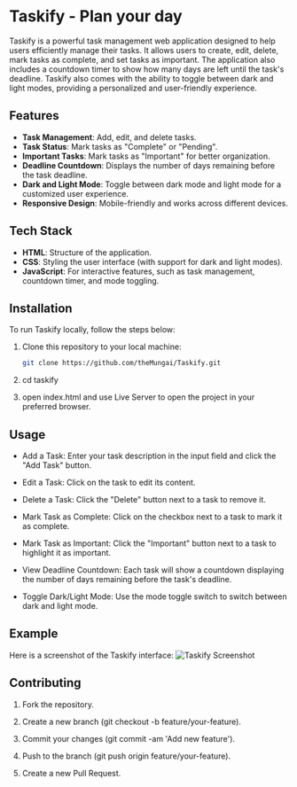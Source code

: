# Taskify - Plan your day

Taskify is a powerful task management web application designed to help users efficiently manage their tasks. It allows users to create, edit, delete, mark tasks as complete, and set tasks as important. The application also includes a countdown timer to show how many days are left until the task's deadline. Taskify also comes with the ability to toggle between dark and light modes, providing a personalized and user-friendly experience.

## Features

- **Task Management**: Add, edit, and delete tasks.
- **Task Status**: Mark tasks as "Complete" or "Pending".
- **Important Tasks**: Mark tasks as "Important" for better organization.
- **Deadline Countdown**: Displays the number of days remaining before the task deadline.
- **Dark and Light Mode**: Toggle between dark mode and light mode for a customized user experience.
- **Responsive Design**: Mobile-friendly and works across different devices.

## Tech Stack

- **HTML**: Structure of the application.
- **CSS**: Styling the user interface (with support for dark and light modes).
- **JavaScript**: For interactive features, such as task management, countdown timer, and mode toggling.

## Installation

To run Taskify locally, follow the steps below:

1. Clone this repository to your local machine:

   ```bash
   git clone https://github.com/theMungai/Taskify.git

2. cd taskify
3. open index.html and use Live Server to open the project in your preferred browser.

## Usage
- Add a Task: Enter your task description in the input field and click the "Add Task" button.

- Edit a Task: Click on the task to edit its content.

- Delete a Task: Click the "Delete" button next to a task to remove it.

- Mark Task as Complete: Click on the checkbox next to a task to mark it as complete.

- Mark Task as Important: Click the "Important" button next to a task to highlight it as important.

- View Deadline Countdown: Each task will show a countdown displaying the number of days remaining before the task's deadline.

- Toggle Dark/Light Mode: Use the mode toggle switch to switch between dark and light mode.

## Example
Here is a screenshot of the Taskify interface:
![Taskify Screenshot](/src/Screensghot.png)

## Contributing
1. Fork the repository.

2. Create a new branch (git checkout -b feature/your-feature).

3. Commit your changes (git commit -am 'Add new feature').

4. Push to the branch (git push origin feature/your-feature).

5. Create a new Pull Request.
